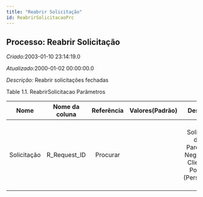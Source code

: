 ```yaml
---
title: "Reabrir Solicitação"
id: ReabrirSolicitacaoPrc
---
```

<div id="d188990e1" class="section chapter">

<div class="titlepage">

<div>

<div>

## Processo: Reabrir Solicitação

</div>

</div>

</div>

<span class="emphasis"> *Criado:*</span>2003-01-10 23:14:19.0

<span class="emphasis">*Atualizado:*</span>2000-01-02 00:00:00.0

<span class="emphasis"> *Descrição:* </span>Reabrir solicitações
fechadas

<div id="d188990e17" class="table">

<div class="table-title">

Table 1.1. ReabrirSolicitacao
Parâmetros

</div>

<div class="table-contents">

|    Nome     | Nome da coluna | Referência | Valores(Padrão) |                                  Descrição                                   |                                                    Comentário/Ajuda                                                    |
| :---------: | :------------: | :--------: | :-------------: | :--------------------------------------------------------------------------: | :--------------------------------------------------------------------------------------------------------------------: |
| Solicitação | R\_Request\_ID |  Procurar  |                 | Solicitação de um Parceiro de Negócios ou Cliente em Potencial (Perspectiva) | A "Solicitação" identifica uma solicitação exclusiva de um Parceiro de Negócios ou Cliente em Potencial (Perspectiva). |

</div>

</div>

  

</div>
